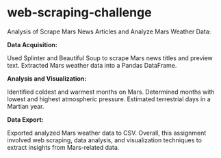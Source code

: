 # web-scraping-challenge

Analysis of Scrape Mars News Articles and Analyze Mars Weather Data:

**Data Acquisition:**

Used Splinter and Beautiful Soup to scrape Mars news titles and preview text.
Extracted Mars weather data into a Pandas DataFrame.

**Analysis and Visualization:**

Identified coldest and warmest months on Mars.
Determined months with lowest and highest atmospheric pressure.
Estimated terrestrial days in a Martian year.

**Data Export:**

Exported analyzed Mars weather data to CSV.
Overall, this assignment involved web scraping, data analysis, and visualization techniques to extract insights from Mars-related data.
